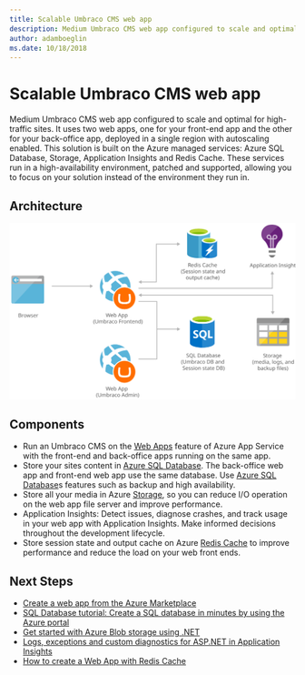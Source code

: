 ```yaml
---
title: Scalable Umbraco CMS web app
description: Medium Umbraco CMS web app configured to scale and optimal for high-traffic sites. It uses two web apps, one for your front-end app and the other for your back-office app, deployed in a single region with autoscaling enabled.
author: adamboeglin
ms.date: 10/18/2018
---
```

# Scalable Umbraco CMS web app
Medium Umbraco CMS web app configured to scale and optimal for high-traffic sites. It uses two web apps, one for your front-end app and the other for your back-office app, deployed in a single region with autoscaling enabled.
This solution is built on the Azure managed services: Azure SQL Database, Storage, Application Insights and Redis Cache. These services run in a high-availability environment, patched and supported, allowing you to focus on your solution instead of the environment they run in.

## Architecture
<img src="media/medium-umbraco-web-app.svg" alt='architecture diagram' />

## Components
* Run an Umbraco CMS on the [Web Apps](http://azure.microsoft.com/services/app-service/web/) feature of Azure App Service with the front-end and back-office apps running on the same app.
* Store your sites content in [Azure SQL Database](http://azure.microsoft.com/services/sql-database/). The back-office web app and front-end web app use the same database. Use [Azure SQL Database](http://azure.microsoft.com/services/sql-database/)s features such as backup and high availability.
* Store all your media in Azure [Storage](http://azure.microsoft.com/services/storage/), so you can reduce I/O operation on the web app file server and improve performance.
* Application Insights: Detect issues, diagnose crashes, and track usage in your web app with Application Insights. Make informed decisions throughout the development lifecycle.
* Store session state and output cache on Azure [Redis Cache](http://azure.microsoft.com/services/cache/) to improve performance and reduce the load on your web front ends.

## Next Steps
* [Create a web app from the Azure Marketplace](https://docs.microsoft.com/api/Redirect/documentation/articles/app-service-web-create-web-app-from-marketplace/)
* [SQL Database tutorial: Create a SQL database in minutes by using the Azure portal](https://docs.microsoft.com/api/Redirect/documentation/articles/sql-database-get-started/)
* [Get started with Azure Blob storage using .NET](https://docs.microsoft.com/api/Redirect/documentation/articles/storage-dotnet-how-to-use-blobs/)
* [Logs, exceptions and custom diagnostics for ASP.NET in Application Insights](https://docs.microsoft.com/api/Redirect/documentation/articles/app-insights-search-diagnostic-logs/)
* [How to create a Web App with Redis Cache](https://docs.microsoft.com/api/Redirect/documentation/articles/cache-web-app-howto/)